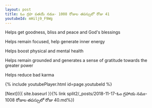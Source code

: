 ```yaml
---
layout: post
title: ఓం గ్రహ పతయే నమః- 1008 రోజుల తపస్సులో రోజు 41
youtubeId: mHilj9_F9Wg
---
```

 
 
Helps get goodness, bliss and peace and God's blessings
 
Helps remain focused, help generate inner energy 
 
Helps boost physical and mental health 
 
Helps remain grounded and generates a sense of gratitude towards the greater power 
 
Helps reduce bad karma
 
 
 
 


{% include youtubePlayer.html id=page.youtubeId %}
 
[Next]({{ site.baseurl }}{% link  split2/_posts/2018-11-17-ఓం గ్రహాయ నమః- 1008 రోజుల తపస్సులో రోజు 40.md%})
 
